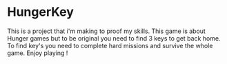 # HungerKey
This is a project that i'm making to proof my skills. This game is about Hunger games but to be original you need to find 3 keys to get back home. To find key's you need to complete hard missions and survive the whole game. Enjoy playing !
